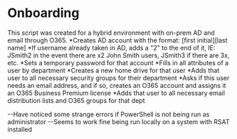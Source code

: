 # Onboarding

This script was created for a hybrid environment with on-prem AD and email through O365.
	*Creates AD account with the format: [first initial][last name]
	    *If username already taken in AD, adds a "2" to the end of it, IE: JSmith2 in the event there are x2 John Smith users, JSmith3 if  there are 3x, etc.
	*Sets a temporary password for that account
	*Fills in all attributes of a user by department
	*Creates a new home drive for that user
	*Adds that user to all necessary security groups for their department
	*Asks if this user needs an email address, and if so, creates an O365 account and assigns it an O365 Business Premium license
	    *Adds that user to all necessary email distribution lists and O365 groups for that dept

--Have noticed some strange errors if PowerShell is not being run as administrator
--Seems to work fine being run locally on a system with RSAT installed
